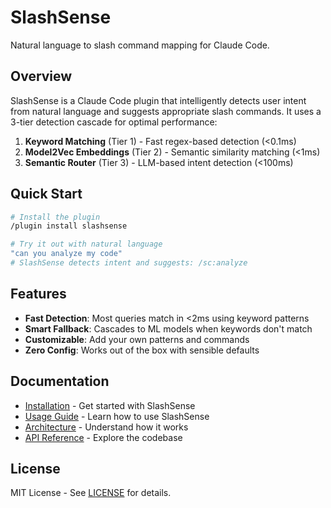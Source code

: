 # SlashSense

Natural language to slash command mapping for Claude Code.

## Overview

SlashSense is a Claude Code plugin that intelligently detects user intent from natural language and suggests appropriate slash commands. It uses a 3-tier detection cascade for optimal performance:

1. **Keyword Matching** (Tier 1) - Fast regex-based detection (<0.1ms)
2. **Model2Vec Embeddings** (Tier 2) - Semantic similarity matching (<1ms)
3. **Semantic Router** (Tier 3) - LLM-based intent detection (<100ms)

## Quick Start

```bash
# Install the plugin
/plugin install slashsense

# Try it out with natural language
"can you analyze my code"
# SlashSense detects intent and suggests: /sc:analyze
```

## Features

- **Fast Detection**: Most queries match in <2ms using keyword patterns
- **Smart Fallback**: Cascades to ML models when keywords don't match
- **Customizable**: Add your own patterns and commands
- **Zero Config**: Works out of the box with sensible defaults

## Documentation

- [Installation](getting-started/installation.md) - Get started with SlashSense
- [Usage Guide](user-guide/usage.md) - Learn how to use SlashSense
- [Architecture](architecture/overview.md) - Understand how it works
- [API Reference](api/index.md) - Explore the codebase

## License

MIT License - See [LICENSE](about/license.md) for details.
